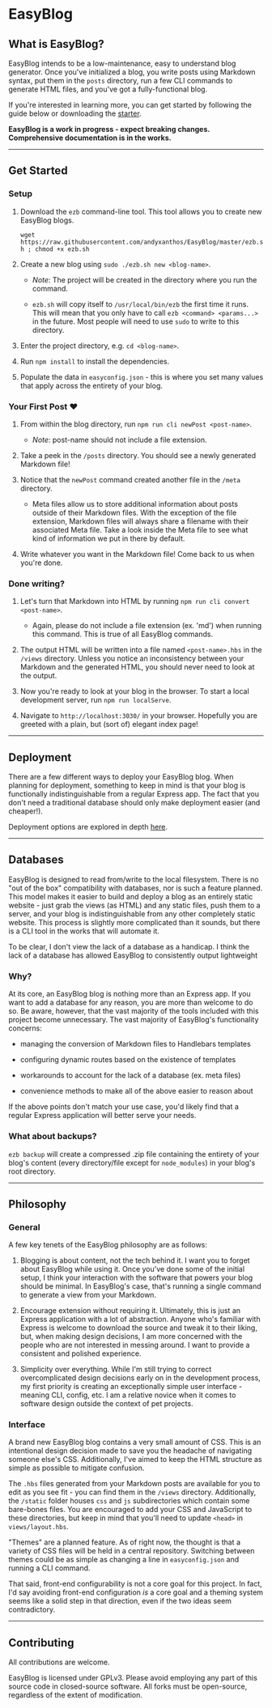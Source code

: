 # EasyBlog

## What is EasyBlog?

EasyBlog intends to be a low-maintenance, easy to understand blog generator. Once you've initialized a blog, you write posts using Markdown syntax, put them in the `posts` directory, run a few CLI commands to generate HTML files, and you've got a fully-functional blog.

If you're interested in learning more, you can get started by following the guide below or downloading the [starter](https://github.com/andyxanthos/EasyBlog/raw/master/EasyBlog-v1-starter.zip).

**EasyBlog is a work in progress - expect breaking changes. Comprehensive documentation is in the works.**

------

## Get Started

### Setup
1. Download the `ezb` command-line tool. This tool allows you to create new EasyBlog blogs.

    `wget https://raw.githubusercontent.com/andyxanthos/EasyBlog/master/ezb.sh ; chmod +x ezb.sh`
2. Create a new blog using `sudo ./ezb.sh new <blog-name>`. 
    
    - *Note*: The project will be created in the directory where you run the command.

    - `ezb.sh` will copy itself to `/usr/local/bin/ezb` the first time it runs. This will mean that you only have to call `ezb <command> <params...>` in the future. Most people will need to use `sudo` to write to this directory.
3. Enter the project directory, e.g. `cd <blog-name>`.
4. Run `npm install` to install the dependencies.
5. Populate the data in `easyconfig.json` - this is where you set many values that apply across the entirety of your blog.

### Your First Post ❤️
1. From within the blog directory, run `npm run cli newPost <post-name>`.

    - *Note*: post-name should not include a file extension.
2. Take a peek in the `/posts` directory. You should see a newly generated Markdown file!
3. Notice that the `newPost` command created another file in the `/meta` directory.

    - Meta files allow us to store additional information about posts outside of their Markdown files. With the exception of the file extension, Markdown files will always share a filename with their associated Meta file. Take a look inside the Meta file to see what kind of information we put in there by default.
4. Write whatever you want in the Markdown file! Come back to us when you're done.

### Done writing?

1. Let's turn that Markdown into HTML by running `npm run cli convert <post-name>`.

     - Again, please do not include a file extension (ex. 'md') when running this command. This is true of all EasyBlog commands.
2. The output HTML will be written into a file named `<post-name>.hbs` in the `/views` directory. Unless you notice an inconsistency between your Markdown and the generated HTML, you should never need to look at the output.
3. Now you're ready to look at your blog in the browser. To start a local development server, run `npm run localServe`.
4. Navigate to `http://localhost:3030/` in your browser. Hopefully you are greeted with a plain, but (sort of) elegant index page!

-------

## Deployment

There are a few different ways to deploy your EasyBlog blog. When planning for deployment, something to keep in mind is that your blog is functionally indistinguishable from a regular Express app. The fact that you don't need a traditional database should only make deployment easier (and cheaper!).

Deployment options are explored in depth [here](https://github.com/andyxanthos/EasyBlog/wiki/Deploying-Your-Blog).

-------

## Databases

EasyBlog is designed to read from/write to the local filesystem. There is no "out of the box" compatibility with databases, nor is such a feature planned. This model makes it easier to build and deploy a blog as an entirely static website - just grab the views (as HTML) and any static files, push them to a server, and your blog is indistinguishable from any other completely static website. This process is slightly more complicated than it sounds, but there is a CLI tool in the works that will automate it.

To be clear, I don't view the lack of a database as a handicap. I think the lack of a database has allowed EasyBlog to consistently output lightweight

### Why?
At its core, an EasyBlog blog is nothing more than an Express app. If you want to add a database for any reason, you are more than welcome to do so. Be aware, however, that the vast majority of the tools included with this project become unnecessary. The vast majority of EasyBlog's functionality concerns:

- managing the conversion of Markdown files to Handlebars templates

- configuring dynamic routes based on the existence of templates

- workarounds to account for the lack of a database (ex. meta files)

- convenience methods to make all of the above easier to reason about

If the above points don't match your use case, you'd likely find that a regular Express application will better serve your needs.

### What about backups?

`ezb backup` will create a compressed .zip file containing the entirety of your blog's content (every directory/file except for `node_modules`) in your blog's root directory.

-------

## Philosophy

### General
A few key tenets of the EasyBlog philosophy are as follows:

1. Blogging is about content, not the tech behind it. I want you to forget about EasyBlog while using it. Once you've done some of the initial setup, I think your interaction with the software that powers your blog should be minimal. In EasyBlog's case, that's running a single command to generate a view from your Markdown.

2. Encourage extension without requiring it. Ultimately, this is just an Express application with a lot of abstraction. Anyone who's familiar with Express is welcome to download the source and tweak it to their liking, but, when making design decisions, I am more concerned with the people who are not interested in messing around. I want to provide a consistent and polished experience.

3. Simplicity over everything. While I'm still trying to correct overcomplicated design decisions early on in the development process, my first priority is creating an exceptionally simple user interface - meaning CLI, config, etc. I am a relative novice when it comes to software design outside the context of pet projects.



### Interface
A brand new EasyBlog blog contains a very small amount of CSS. This is an intentional design decision made to save you the headache of navigating someone else's CSS. Additionally, I've aimed to keep the HTML structure as simple as possible to mitigate confusion.

The `.hbs` files generated from your Markdown posts are available for you to edit as you see fit - you can find them in the `/views` directory. Additionally, the `/static` folder houses `css` and `js` subdirectories which contain some bare-bones files. You are encouraged to add your CSS and JavaScript to these directories, but keep in mind that you'll need to update `<head>` in `views/layout.hbs`.

"Themes" are a planned feature. As of right now, the thought is that a variety of CSS files will be held in a central repository. Switching between themes could be as simple as changing a line in `easyconfig.json` and running a CLI command.

That said, front-end configurability is not a core goal for this project. In fact, I'd say avoiding front-end configuration *is* a core goal and a theming system seems like a solid step in that direction, even if the two ideas seem contradictory.

------

## Contributing

All contributions are welcome. 

EasyBlog is licensed under GPLv3. Please avoid employing any part of this source code in closed-source software. All forks must be open-source, regardless of the extent of modification.